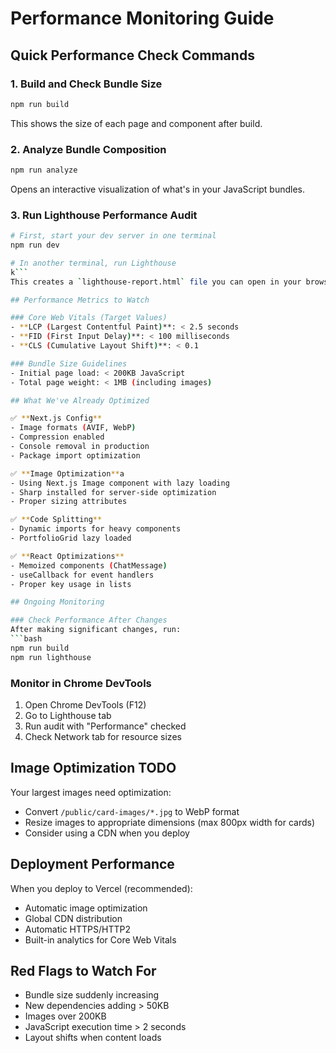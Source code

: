 # Performance Monitoring Guide

## Quick Performance Check Commands

### 1. Build and Check Bundle Size
```bash
npm run build
```
This shows the size of each page and component after build.

### 2. Analyze Bundle Composition
```bash
npm run analyze
```
Opens an interactive visualization of what's in your JavaScript bundles.

### 3. Run Lighthouse Performance Audit
```bash
# First, start your dev server in one terminal
npm run dev

# In another terminal, run Lighthouse
k```
This creates a `lighthouse-report.html` file you can open in your browser.

## Performance Metrics to Watch

### Core Web Vitals (Target Values)
- **LCP (Largest Contentful Paint)**: < 2.5 seconds
- **FID (First Input Delay)**: < 100 milliseconds  
- **CLS (Cumulative Layout Shift)**: < 0.1

### Bundle Size Guidelines
- Initial page load: < 200KB JavaScript
- Total page weight: < 1MB (including images)

## What We've Already Optimized

✅ **Next.js Config**
- Image formats (AVIF, WebP)
- Compression enabled
- Console removal in production
- Package import optimization

✅ **Image Optimization**a
- Using Next.js Image component with lazy loading
- Sharp installed for server-side optimization
- Proper sizing attributes

✅ **Code Splitting**
- Dynamic imports for heavy components
- PortfolioGrid lazy loaded

✅ **React Optimizations**
- Memoized components (ChatMessage)
- useCallback for event handlers
- Proper key usage in lists

## Ongoing Monitoring

### Check Performance After Changes
After making significant changes, run:
```bash
npm run build
npm run lighthouse
```

### Monitor in Chrome DevTools
1. Open Chrome DevTools (F12)
2. Go to Lighthouse tab
3. Run audit with "Performance" checked
4. Check Network tab for resource sizes

## Image Optimization TODO

Your largest images need optimization:
- Convert `/public/card-images/*.jpg` to WebP format
- Resize images to appropriate dimensions (max 800px width for cards)
- Consider using a CDN when you deploy

## Deployment Performance

When you deploy to Vercel (recommended):
- Automatic image optimization
- Global CDN distribution
- Automatic HTTPS/HTTP2
- Built-in analytics for Core Web Vitals

## Red Flags to Watch For

- Bundle size suddenly increasing
- New dependencies adding > 50KB
- Images over 200KB
- JavaScript execution time > 2 seconds
- Layout shifts when content loads